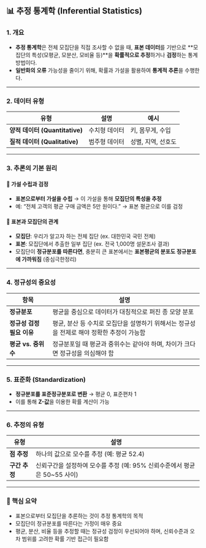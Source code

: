 ## 📊 추정 통계학 (Inferential Statistics)

### 1. 개요

* **추정 통계학**은 전체 모집단을 직접 조사할 수 없을 때, **표본 데이터**를 기반으로 \*\*모집단의 특성(모평균, 모분산, 모비율 등)\*\*을 **확률적으로 추정**하거나 **검정**하는 통계 방법이다.
* **일반화의 오류** 가능성을 줄이기 위해, 확률과 가설을 활용하여 **통계적 추론**을 수행한다.

---

### 2. 데이터 유형

| 유형                        | 설명      | 예시          |
| ------------------------- | ------- | ----------- |
| **양적 데이터 (Quantitative)** | 수치형 데이터 | 키, 몸무게, 수입  |
| **질적 데이터 (Qualitative)**  | 범주형 데이터 | 성별, 지역, 선호도 |

---

### 3. 추론의 기본 원리

#### 📌 가설 수립과 검정

* **표본으로부터 가설을 수립** → 이 가설을 통해 **모집단의 특성을 추정**
* 예: “전체 고객의 평균 구매 금액은 5만 원이다.” → 표본 평균으로 이를 검정

#### 📌 표본과 모집단의 관계

* **모집단**: 우리가 알고자 하는 전체 집단 (ex. 대한민국 국민 전체)
* **표본**: 모집단에서 추출한 일부 집단 (ex. 전국 1,000명 설문조사 결과)
* 모집단이 **정규분포를 따른다면**, 충분히 큰 표본에서는 **표본평균의 분포도 정규분포에 가까워짐** (중심극한정리)

---

### 4. 정규성의 중요성

| 항목               | 설명                                                  |
| ---------------- | --------------------------------------------------- |
| **정규분포**         | 평균을 중심으로 데이터가 대칭적으로 퍼진 종 모양 분포                      |
| **정규성 검정 필요 이유** | 평균, 분산 등 수치로 모집단을 설명하기 위해서는 정규성을 전제로 해야 정확한 추정이 가능함 |
| **평균 vs. 중위수**   | 정규분포일 때 평균과 중위수는 같아야 하며, 차이가 크다면 정규성을 의심해야 함        |

---

### 5. 표준화 (Standardization)

* **정규분포를 표준정규분포로 변환** → 평균 0, 표준편차 1
* 이를 통해 **Z-값**을 이용한 확률 계산이 가능

---

### 6. 추정의 유형

| 유형        | 설명                                              |
| --------- | ----------------------------------------------- |
| **점 추정**  | 하나의 값으로 모수를 추정 (예: 평균 52.4)                     |
| **구간 추정** | 신뢰구간을 설정하여 모수를 추정 (예: 95% 신뢰수준에서 평균은 50\~55 사이) |

---

### 🔑 핵심 요약

* 표본으로부터 모집단을 추론하는 것이 추정 통계학의 목적
* 모집단이 정규분포를 따른다는 가정이 매우 중요
* 평균, 분산, 비율 등을 추정할 때는 정규성 검정이 우선되어야 하며, 신뢰수준과 오차 범위를 고려한 확률 기반 접근이 필요함

